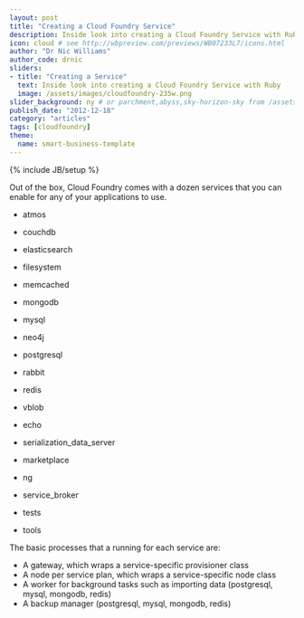 ```yaml
---
layout: post
title: "Creating a Cloud Foundry Service"
description: Inside look into creating a Cloud Foundry Service with Ruby
icon: cloud # see http://wbpreview.com/previews/WB07233L7/icons.html
author: "Dr Nic Williams"
author_code: drnic
sliders:
- title: "Creating a Service"
  text: Inside look into creating a Cloud Foundry Service with Ruby
  image: /assets/images/cloudfoundry-235w.png
slider_background: ny # or parchment,abyss,sky-horizon-sky from /assets/sliders
publish_date: "2012-12-18"
category: "articles"
tags: [cloudfoundry]
theme:
  name: smart-business-template
---
```

{% include JB/setup %}

Out of the box, Cloud Foundry comes with a dozen services that you can enable for any of your applications to use.

*  atmos
*  couchdb
*  elasticsearch
*  filesystem
*  memcached
*  mongodb
*  mysql
*  neo4j
*  postgresql
*  rabbit
*  redis
*  vblob

*  echo
*  serialization_data_server

*  marketplace
*  ng
*  service_broker
*  tests
*  tools

The basic processes that a running for each service are:

* A gateway, which wraps a service-specific provisioner class
* A node per service plan, which wraps a service-specific node class
* A worker for background tasks such as importing data (postgresql, mysql, mongodb, redis)
* A backup manager (postgresql, mysql, mongodb, redis)

